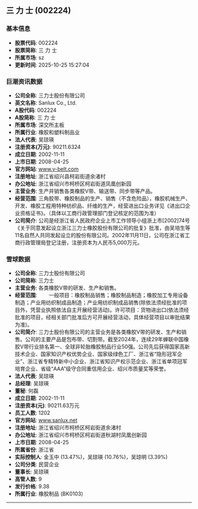 ## 三 力 士 (002224)

### 基本信息

- **股票代码**: 002224
- **股票简称**: 三 力 士
- **所属市场**: sz
- **更新时间**: 2025-10-25 15:27:04

### 巨潮资讯数据

- **公司全称**: 三力士股份有限公司
- **英文名称**: Sanlux Co., Ltd.
- **A股代码**: 002224
- **A股简称**: 三 力 士
- **所属市场**: 深交所主板
- **所属行业**: 橡胶和塑料制品业
- **法人代表**: 吴琼瑛
- **注册资本(万元)**: 90211.6324
- **成立日期**: 2002-11-11
- **上市日期**: 2008-04-25
- **官方网站**: www.v-belt.com
- **注册地址**: 浙江省绍兴县柯岩街道余渚村
- **办公地址**: 浙江省绍兴市柯桥区柯岩街道凤凰创新园
- **主营业务**: 生产并销售各类橡胶V带、输送带、同步带等产品。
- **经营范围**: 三角胶带、橡胶制品的生产、销售（不含危险品），橡胶机械生产、开发、橡胶工程用特种纺织品、纤维的生产，经营进出口业务详见《进出口企业资格证书》。（具体以工商行政管理部门登记核定的范围为准）
- **公司简介**: 公司是经浙江省人民政府企业上市工作领导小组浙上市[2002]74号《关于同意发起设立浙江三力士橡胶股份有限公司的批复》批准，由吴培生等11名自然人共同发起设立的股份有限公司。2002年11月11日，公司在浙江省工商行政管理局登记注册，注册资本为人民币5,000万元。

### 雪球数据

- **公司全称**: 三力士股份有限公司
- **公司简称**: 三力士
- **主营业务**: 各类橡胶V带的研发、生产和销售。
- **经营范围**: 　　一般项目：橡胶制品销售；橡胶制品制造；橡胶加工专用设备制造；产业用纺织制成品制造；产业用纺织制成品销售(除依法须经批准的项目外，凭营业执照依法自主开展经营活动)。许可项目：货物进出口(依法须经批准的项目，经相关部门批准后方可开展经营活动，具体经营项目以审批结果为准)。
- **公司简介**: 三力士股份有限公司的主营业务是各类橡胶V带的研发、生产和销售。公司的主要产品是包布带、切割带。截至2024年，连续29年蝉联中国橡胶V带行业排名第一、全球非轮胎橡胶制品行业50强。公司先后获得国家高新技术企业、国家知识产权优势企业、国家级绿色工厂、浙江省“隐形冠军企业”、浙江省专精特新中小企业、浙江省知识产权示范企业、浙江省单项冠军培育企业、省级“AAA”级守合同重信用企业、绍兴市质量奖等荣誉。
- **法人代表**: 吴琼瑛
- **总经理**: 吴琼瑛
- **董秘**: 何磊
- **成立日期**: 2002-11-11
- **注册资本(元)**: 90211.63万元
- **员工人数**: 1202
- **官方网站**: www.sanlux.net
- **注册地址**: 浙江省绍兴市柯桥区柯岩街道余渚村
- **办公地址**: 浙江省绍兴市柯桥区柯岩街道秋湖村凤凰创新园
- **上市日期**: 2008-04-25
- **所属省份**: 浙江省
- **实际控制人**: 金玉中 (13.47%)，吴琼瑛 (10.76%)，吴琼明 (3.39%)
- **公司分类**: 民营企业
- **董事长**: 吴琼瑛
- **高管人数**: 9
- **发行价格**: 9.38
- **所属行业**: 橡胶制品 (BK0103)

---